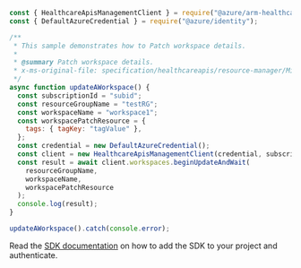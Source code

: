 ```javascript
const { HealthcareApisManagementClient } = require("@azure/arm-healthcareapis");
const { DefaultAzureCredential } = require("@azure/identity");

/**
 * This sample demonstrates how to Patch workspace details.
 *
 * @summary Patch workspace details.
 * x-ms-original-file: specification/healthcareapis/resource-manager/Microsoft.HealthcareApis/stable/2021-11-01/examples/workspaces/Workspaces_Patch.json
 */
async function updateAWorkspace() {
  const subscriptionId = "subid";
  const resourceGroupName = "testRG";
  const workspaceName = "workspace1";
  const workspacePatchResource = {
    tags: { tagKey: "tagValue" },
  };
  const credential = new DefaultAzureCredential();
  const client = new HealthcareApisManagementClient(credential, subscriptionId);
  const result = await client.workspaces.beginUpdateAndWait(
    resourceGroupName,
    workspaceName,
    workspacePatchResource
  );
  console.log(result);
}

updateAWorkspace().catch(console.error);
```

Read the [SDK documentation](https://github.com/Azure/azure-sdk-for-js/blob/%40azure%2Farm-healthcareapis_2.1.0/sdk/healthcareapis/arm-healthcareapis/README.md) on how to add the SDK to your project and authenticate.

